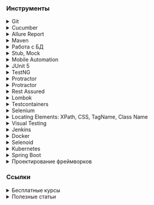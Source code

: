 ### Инструменты

<details Git><summary>Git</summary>

* [Git Book (Eng/Rus)][git_book]
* [Git tutorial (Eng)][gittutorial_eng]
* [Git Immersion курс с лабораторными работами (Eng)][gitimmersion]
* [Git How To интерактивный тур (Eng/Rus)][githowto]
* [Wiki Git (Eng)][git_wiki]
* [Документация от Atlassian (Eng)][git_atlassian]
* [Визуализация команд Git][visualizing_git_concepts]
* [Виртуальный тренажер № 1][trainer_1]
* [Виртуальный тренажер № 2][trainer_2]

[git_book]: https://git-scm.com/book/ru/v2
[gittutorial_eng]: https://git-scm.com/docs/gittutorial
[gitimmersion]: https://gitimmersion.com/index.html
[githowto]: https://githowto.com/ru
[git_wiki]: https://git.wiki.kernel.org/index.php/Main_Page
[git_atlassian]: https://www.atlassian.com/git
[visualizing_git_concepts]: https://onlywei.github.io/explain-git-with-d3/
[trainer_1]: https://learngitbranching.js.org/
[trainer_2]: https://git-school.github.io/visualizing-git/
</details>

<details Cucumber><summary>Cucumber</summary>

* [Официальная документация][cucumber_docs]
* [Руководство: Cucumber + Java][habr_332754]

[cucumber_docs]: https://cucumber.io/docs
[habr_332754]: https://habr.com/ru/post/332754/
</details>

<details Allure Report><summary>Allure Report</summary>

* [Официальная документация][allure_docs]
* [Allure-framework. Часть 1][habr_358836]
* [Allure-Framework. Работа с кодом][habr_359302]
* [Allure Report and JUnit 5 Complete Guide][swtestacademy_allure_report_junit]
* [Allure Report Selenium and TestNG Tutorial][swtestacademy_allure_report_testng]

[allure_docs]: https://docs.qameta.io/allure/
[habr_358836]: https://habr.com/ru/company/sberbank/blog/358836/
[habr_359302]: https://habr.com/ru/company/sberbank/blog/359302/
[swtestacademy_allure_report_junit]: https://www.swtestacademy.com/allure-report-junit/
[swtestacademy_allure_report_testng]: https://www.swtestacademy.com/allure-report-testng/
</details>

<details Maven><summary>Maven</summary>

* [Официальная документация][maven_docs]
* [Фреймворк Apache Maven][maven_framework]
* [Maven плагины для сборки проекта][maven_plugins]

[maven_docs]: https://maven.apache.org/guides/getting-started/maven-in-five-minutes.html
[maven_framework]: https://java-online.ru/maven-pom.xhtml
[maven_plugins]: https://java-online.ru/maven-plugins.xhtml
</details>

<details Работа с БД><summary>Работа с БД</summary>

* [JDBC - Java DataBase Connectivity][java_online_jdbc]
* [SQL Structured Query Language][java_online_sql]
* [SQL Задачи и решения][sql_learn]
* [SQL Tutorial][w3schools_sql]

[java_online_jdbc]: https://java-online.ru/jdbc.xhtml
[java_online_sql]: https://java-online.ru/sql.xhtml
[sql_learn]: http://www.sql-tutorial.ru/ru/content.html
[w3schools_sql]: https://www.w3schools.com/sql/default.asp
</details>

<details Stub, Mock><summary>Stub, Mock</summary>

* [Mockito - официальный сайт][mockito_site]
* [WireMock - официальный сайт][wiremock_site]
* [WireMock – швейцарский нож в арсенале тестировщика. Часть 1][habr_679276]
* [WireMock – швейцарский нож в арсенале тестировщика. Часть 2][habr_679330]
* [How to Create a Standalone Wiremock Stub Server][swtestacademy_wiremock]
* [WireMock JUnit 5 and Rest-Assured Example][swtestacademy_wiremock_junit]

[mockito_site]: https://site.mockito.org/
[wiremock_site]: https://wiremock.org/
[habr_679276]: https://habr.com/ru/company/rostelecom/blog/679276/
[habr_679330]: https://habr.com/ru/company/rostelecom/blog/679330/
[swtestacademy_wiremock]: https://www.swtestacademy.com/standalone-wiremock-stub-server-creation/
[swtestacademy_wiremock_junit]: https://www.swtestacademy.com/wiremock-junit-5-rest-assured/
</details>

<details Mobile Automation><summary>Mobile Automation</summary>

* [Appium Tutorials][swtestacademy_appium] - список обучающих статей на тему работы с библиотекой Appium
* [Mobile Automation][swtestacademy_mobile_automation] - список обучающих статей на тему автоматизации мобильных устройств

[swtestacademy_appium]: https://www.swtestacademy.com/category/test-automation/mobile-automation/appium/
[swtestacademy_mobile_automation]: https://www.swtestacademy.com/category/test-automation/mobile-automation/
</details>

<details JUnit 5><summary>JUnit 5</summary>

* [Официальная документация][junit5_docs]
* [JUnit 5 Extensions][swtestacademy_junit5_extensions]
* [JUnit 5 Annotations][swtestacademy_junit5_annotations]
* [JUnit 5 Architecture][swtestacademy_junit5_architecture]
* [JUnit 5 How to Repeat Failed Test][swtestacademy_junit5_repeat_failed_test]
* [JUnit 5 Parallel Test Execution][swtestacademy_junit5_parallel_execution]
* [JUnit Testing Tutorial: A Comprehensive Guide With Examples and Best Practices][lambdatest_junit_tutorial]

[junit5_docs]: https://junit.org/junit5/docs/current/user-guide/
[swtestacademy_junit5_extensions]: https://www.swtestacademy.com/junit-5-extensions/
[swtestacademy_junit5_annotations]: https://www.swtestacademy.com/junit-5-annotations/
[swtestacademy_junit5_architecture]: https://www.swtestacademy.com/junit-5-architecture/
[swtestacademy_junit5_repeat_failed_test]: https://www.swtestacademy.com/junit-5-how-to-repeat-failed-test/
[swtestacademy_junit5_parallel_execution]: https://www.swtestacademy.com/junit5-parallel-test-execution/
[lambdatest_junit_tutorial]: https://www.lambdatest.com/learning-hub/junit-tutorial
</details>

<details TestNG><summary>TestNG</summary>

* [Selenium TestNG Tutorial: A Comprehensive Guide, with Examples & Best Practices][lambdatest_testng] - ряд статей по разработке фреймворка AT на TestNG

[lambdatest_testng]: https://www.lambdatest.com/learning-hub/testng
</details>

<details Protractor><summary>Protractor</summary>

* [Selenium Protractor Tutorial: A Comprehensive Guide With Examples and Best Practices][lambdatest_protractor] - ряд статей по разработке фреймворка AT с использованием Protractor

[lambdatest_protractor]: https://www.lambdatest.com/learning-hub/protractor
</details>

<details Protractor><summary>Protractor</summary>

* [Selenium Protractor Tutorial: A Comprehensive Guide With Examples and Best Practices][lambdatest_protractor] - ряд статей по разработке фреймворка AT с использованием Protractor

[lambdatest_protractor]: https://www.lambdatest.com/learning-hub/protractor
</details>

<details Rest Assured><summary>Rest Assured</summary>

* [Rest Assured Tutorial Learn API Testing Step by Step][swtestacademy_rest_assured]
* [JSON Schema Validation with REST-assured][baeldung_rest_assured_json_schema]

[swtestacademy_rest_assured]: https://www.swtestacademy.com/rest-assured-tutorial-api-testing/
[baeldung_rest_assured_json_schema]: https://www.baeldung.com/rest-assured-json-schema
</details>

<details Lombok><summary>Lombok</summary>

* [Project Lombok][projectlombok]

[projectlombok]: https://projectlombok.org/features/
</details>

<details Testcontainers ><summary>Testcontainers </summary>

* [Couchbase Testcontainers in Spring Boot Tests with JUnit 5][swtestacademy_testcontainers]

[swtestacademy_testcontainers]: https://www.swtestacademy.com/couchbase-testcontainers-in-spring-boot-tests-with-junit-5/
</details>

<details Selenium><summary>Selenium</summary>

* [Официальная документация][selenium_docs]
* JavaScriptExecutor
  * [JavaScript and Selenium JavaScriptExecutor][toolsqa_javascriptexecutor]
  * [JavaScript Error Handling with Javascriptexecutor in Selenium][swtestacademy_javascript_error_handling]
  * [JavascriptExecutor in Selenium Complete Guide][swtestacademy_javascriptexecutor_in_selenium]
  * [Scroll Web elements and Web page Selenium WebDriver using Javascript][toolsqa_scroll_element]
* Waits
  * [How to use implicit and explicit waits in Selenium][implicit_and_explicit_waits]
  * [Selenium Wait Tutorial with All Strategies][swtestacademy_selenium_wait]
  * [Advance Webdriver Waits][toolsqa_advance_waits]
  * [Selenium Waits Commands][toolsqa_selenium_wait]
* Grid
  * [Selenium Grid version 4 Tutorial – Standalone][swtestacademy_grid_standalone]
  * [Selenium Grid 4 Tutorial For Distributed Testing][lambdatest_selenium_grid4]
  * [Selenium Grid on Mac OS][selenium_grid_mac]
  * [Selenium Grid on Windows][selenium_grid_win]
  * [Extend Selenium Grid in Test Automation Projects][swtestacademy_extend_grid]
  * [Extend Selenium Grid Video Recording Capability][swtestacademy_grid_video_recording]
  * [Parallel Testing without Selenium Grid (On your Local PC)][swtestacademy_local_parallel_testing]
  * [Selenium Parallel Tests Using Selenium Grid and JUnit | Selenium-15][swtestacademy_parallel_tests]
  * [Selenium Grid – How to Easily Setup a Hub and Node][toolsqa_selenium_grid_hub_and_node]
  * [Selenium Grid][toolsqa_selenium_grid]
* Files
  * [How to Download a File in Selenium Webdriver?][swtestacademy_download_file]
  * [Upload a File by Using Robot Class][swtestacademy_upload_file]
* Cookies
  * [Selenium Cookies | All Details with Examples][swtestacademy_selenium_cookies]
  * [How to Bypass Login Step in Selenium Webdriver][swtestacademy_bypass_login]
* Selenium 4
  * [Selenium 4 – Chrome Dev Tools Samples][swtestacademy_chrome_dev_tools]
  * [Selenium 4 – Sample Codes for New Features][swtestacademy_selenium4_new_features]
  * [Selenium 4 Relative Locators | Friendly Locators][swtestacademy_relative_locators]
  * [How To Upgrade From Selenium 3 To Selenium 4?][lambdatest_selenium3_selenium4]
  * [What Is New In Selenium 4 And What Is Deprecated In It?][lambdatest_new_selenium4]
  * [How Selenium 4 Relative Locator Can Change The Way You Test?][lambdatest_relative_locator]
* iFrames
  * [Selenium iFrame Handling – The Complete Guide][swtestacademy_selenium_iframe]
  * [iFrames in Selenium WebDriver][toolsqa_handle_iframes]
  * [Handling Iframes using Selenium WebDriver][toolsqa_handling_iframes]
* Alerts
  * [Alert in Selenium – All Methods with Examples][swtestacademy_alert_selenium]
  * [PopUps and Alerts in Selenium][toolsqa_alerts]
* Window Handling
  * [Window Handling in Selenium with All Examples][swtestacademy_window_handling]
  * [How to handle multiple windows in Selenium?][toolsqa_window_handle]
* Ajax
  * [Selenium Webdriver wait for JavaScript JQuery and Angular][swtestacademy_selenium_wait_ajax]
  * [Handle Ajax call Using JavaScriptExecutor in Selenium?][toolsqa_handle_ajax_call]
* Action class
  * [Actions Class in Selenium][toolsqa_actions_class]
  * [Keyboard Events in Selenium Actions Class][toolsqa_keyboard_events]
  * [Mouse Hover action in Selenium][toolsqa_mouse_hover]
  * [ToolTip in Selenium][toolsqa_tooltip]
  * [Drag and Drop in Selenium][toolsqa_drag_and_drop]
  * [Right Click and Double Click in Selenium][toolsqa_right_double_click]
* Robot class
  * [Robot Class in Java - An Introduction][toolsqa_robot_class]
  * [Robot Class Mouse Events][toolsqa_robot_mouse]
  * [Robot Class Keyboard Events][toolsqa_robot_keyboard]
* Find broken Links
   * [Find Broken URLs using Selenium with Multiple Threads][swtestacademy_find_broken_urls]
   * [Find Broken Links in Selenium][toolsqa_find_broken_links]
* Other  
  * [Custom Firefox Profile for Selenium][toolsqa_custom_firefox_profile]
  * [How to Change User Agent In Selenium Webdriver][swtestacademy_change_user_agent]
  * [Selenium WebDriver Event Listener][toolsqa_event_listener]
  * [@CacheLookup in PageObjectModel][toolsqa_cachelookup]
  * [How to Select a Date from DatePicker in Selenium][swtestacademy_datepicker]
  * [BrowserMobProxy in Selenium – Record Network Activities][swtestacademy_browsermobproxy]
  * [Localization Testing using Selenium Webdriver (Basic Tips)][swtestacademy_localization_testing]
  * [Read Configurations from a Property File in Selenium][swtestacademy_read_property]
  * [How to Take a Screenshot in Selenium | 4 Different Techniques][swtestacademy_screenshot]
  * [Handle SSL Certificate in Selenium][toolsqa_ssl_certificate]
  * [Selenium Headless Browser Testing][toolsqa_headless_browser]

[lambdatest_selenium_grid4]: https://www.lambdatest.com/blog/selenium-grid-4-tutorial-for-distributed-testing/
[lambdatest_relative_locator]: https://www.lambdatest.com/blog/selenium-4-relative-locator/
[lambdatest_new_selenium4]: https://www.lambdatest.com/blog/what-is-deprecated-in-selenium4/
[lambdatest_selenium3_selenium4]: https://www.lambdatest.com/blog/upgrade-from-selenium3-to-selenium4/
[toolsqa_selenium_grid]: https://www.toolsqa.com/selenium-webdriver/selenium-grid/
[toolsqa_selenium_grid_hub_and_node]: https://www.toolsqa.com/selenium-webdriver/selenium-grid-how-to-easily-setup-a-hub-and-node/
[toolsqa_headless_browser]: https://www.toolsqa.com/selenium-webdriver/selenium-headless-browser-testing/
[toolsqa_ssl_certificate]: https://www.toolsqa.com/selenium-webdriver/ssl-certificate-in-selenium/
[toolsqa_find_broken_links]: https://www.toolsqa.com/selenium-webdriver/find-broken-links-in-selenium/
[toolsqa_robot_keyboard]: https://www.toolsqa.com/selenium-webdriver/robot-class-keyboard-events/
[toolsqa_robot_mouse]: https://www.toolsqa.com/selenium-webdriver/robot-class-mouse-events/
[toolsqa_robot_class]: https://www.toolsqa.com/selenium-webdriver/robot-class/
[toolsqa_right_double_click]: https://www.toolsqa.com/selenium-webdriver/right-click-and-double-click-in-selenium/
[toolsqa_drag_and_drop]: https://www.toolsqa.com/selenium-webdriver/drag-and-drop-in-selenium/
[toolsqa_tooltip]: https://www.toolsqa.com/selenium-webdriver/tooltip-in-selenium/
[toolsqa_actions_class]: https://www.toolsqa.com/selenium-webdriver/actions-class-in-selenium/
[toolsqa_mouse_hover]: https://www.toolsqa.com/selenium-webdriver/mouse-hover-action/
[toolsqa_keyboard_events]: https://www.toolsqa.com/selenium-webdriver/keyboard-events-in-selenium/
[toolsqa_selenium_wait]: https://www.toolsqa.com/selenium-webdriver/selenium-wait-commands-implicit-explicit-and-fluent-wait/
[toolsqa_advance_waits]: https://www.toolsqa.com/selenium-webdriver/advance-webdriver-waits/
[toolsqa_handle_ajax_call]: https://www.toolsqa.com/selenium-cucumber-framework/handle-ajax-call-using-javascriptexecutor-in-selenium/
[toolsqa_window_handle]: https://www.toolsqa.com/selenium-webdriver/window-handle-in-selenium/
[toolsqa_alerts]: https://www.toolsqa.com/selenium-webdriver/alerts-in-selenium/
[toolsqa_handling_iframes]: https://www.toolsqa.com/selenium-webdriver/handling-iframes-using-selenium-webdriver/
[toolsqa_handle_iframes]: https://www.toolsqa.com/selenium-webdriver/handle-iframes-in-selenium/
[selenium_docs]: https://www.selenium.dev/documentation/webdriver/
[implicit_and_explicit_waits]: https://itnext.io/how-to-using-implicit-and-explicit-waits-in-selenium-d1ba53de5e15
[toolsqa_javascriptexecutor]: https://www.toolsqa.com/selenium-webdriver/javascript-and-selenium-javascriptexecutor/
[toolsqa_scroll_element]: https://www.toolsqa.com/selenium-webdriver/scroll-element-view-selenium-javascript/
[toolsqa_custom_firefox_profile]: https://www.toolsqa.com/selenium-webdriver/custom-firefox-profile/
[toolsqa_event_listener]: https://www.toolsqa.com/selenium-webdriver/event-listener/
[toolsqa_cachelookup]: https://www.toolsqa.com/selenium-webdriver/cachelookup-in-pageobjectmodel/
[swtestacademy_chrome_dev_tools]: https://www.swtestacademy.com/selenium-4-chrome-dev-tools-samples/
[swtestacademy_selenium4_new_features]: https://www.swtestacademy.com/selenium-4-sample-codes-for-new-features/
[swtestacademy_grid_standalone]: https://www.swtestacademy.com/selenium-4-grid-standalone-tutorial/
[swtestacademy_relative_locators]: https://www.swtestacademy.com/selenium-relative-locators/
[swtestacademy_datepicker]: https://www.swtestacademy.com/datepicker-using-selenium/
[selenium_grid_mac]: https://www.swtestacademy.com/selenium-grid-on-mac/
[selenium_grid_win]: https://www.swtestacademy.com/selenium-grid/
[swtestacademy_extend_grid]: https://www.swtestacademy.com/extend-selenium-grid/
[swtestacademy_browsermobproxy]: https://www.swtestacademy.com/browsermobproxy-in-selenium/
[swtestacademy_download_file]: https://www.swtestacademy.com/how-to-download-file-in-selenium/
[swtestacademy_upload_file]: https://www.swtestacademy.com/upload-file-using-robot-class/
[swtestacademy_localization_testing]: https://www.swtestacademy.com/localization-testing-using-selenium-webdriver/
[swtestacademy_bypass_login]: https://www.swtestacademy.com/bypass-login-in-selenium-webdriver/
[swtestacademy_read_property]: https://www.swtestacademy.com/read-configurations-property-file-selenium/
[swtestacademy_grid_video_recording]: https://www.swtestacademy.com/selenium-grid-video-recording-capability/
[swtestacademy_javascript_error_handling]: https://www.swtestacademy.com/javascript-error-handling-javascriptexecutor/
[swtestacademy_screenshot]: https://www.swtestacademy.com/screenshot-selenium-webdriver/
[swtestacademy_find_broken_urls]: https://www.swtestacademy.com/find-broken-urls-using-selenium/
[swtestacademy_local_parallel_testing]: https://www.swtestacademy.com/local-parallel-testing-selenium/
[swtestacademy_selenium_wait_ajax]: https://www.swtestacademy.com/selenium-wait-javascript-angular-ajax/
[swtestacademy_change_user_agent]: https://www.swtestacademy.com/change-user-agent-selenium-webdriver/
[swtestacademy_parallel_tests]: https://www.swtestacademy.com/selenium-parallel-tests-grid-junit/
[swtestacademy_javascriptexecutor_in_selenium]: https://www.swtestacademy.com/javascriptexecutor-in-selenium/
[swtestacademy_selenium_cookies]: https://www.swtestacademy.com/selenium-cookies/
[swtestacademy_selenium_wait]: https://www.swtestacademy.com/selenium-wait/
[swtestacademy_window_handling]: https://www.swtestacademy.com/window-handling-in-selenium/
[swtestacademy_selenium_iframe]: https://www.swtestacademy.com/selenium-iframe/
[swtestacademy_alert_selenium]: https://www.swtestacademy.com/alert-in-selenium/
</details>

<details XPath><summary>Locating Elements: XPath, CSS, TagName, Class Name</summary>

* [Write Effective XPaths (Eng)][write_effective_xpaths]
* [XPath в примерах][xpath_tutorial]
* [Complete Guide For Using XPath In Selenium With Examples][lambdatest_xpath_examples]
* [Xpath in Selenium with All Tactics and Examples (Eng)][swtestacademy_xpath]
* [CSS Selectors in Selenium 17 Tactics and Examples][swtestacademy_css_selectors]
* [How Pro-Testers Use CSS Selectors In Selenium Automation Scripts?][lambdatest_css_selectors]
* [Locating Elements by TagName In Selenium][lambdatest_tagname]
* [Selenium Java Tutorial – Class Name Locator In Selenium][lambdatest_class_name]

[write_effective_xpaths]: https://www.toolsqa.com/selenium-webdriver/write-effective-xpaths/
[xpath_tutorial]: http://zvon.org/xxl/XPathTutorial/Output_rus/
[swtestacademy_xpath]: https://www.swtestacademy.com/xpath-selenium/
[lambdatest_xpath_examples]: https://www.lambdatest.com/blog/complete-guide-for-using-xpath-in-selenium-with-examples/
[swtestacademy_css_selectors]: https://www.swtestacademy.com/css-selenium/
[lambdatest_css_selectors]: https://www.lambdatest.com/blog/how-pro-testers-use-css-selectors-in-selenium-automation-scripts/
[lambdatest_tagname]: https://www.lambdatest.com/blog/locating-elements-by-tagname-in-selenium/
[lambdatest_class_name]: https://www.lambdatest.com/blog/selenium-java-tutorial-class-name-locator-in-selenium/
</details>

<details Visual Testing><summary>Visual Testing</summary>

* [Automated Visual Testing using aShot and Selenium Web driver (Eng)][techblog_ashot]

[techblog_ashot]: https://techblog.dotdash.com/automated-visual-testing-using-ashot-and-selenium-webdriver-e1da268b74c8
</details>

<details Jenkins><summary>Jenkins</summary>

* [Parametrized Jenkins Job Creation (Eng)][swtestacademy_parametrized_jenkins_job]
* [How to Integrate Jenkins with Selenium, JAVA, and Maven (Eng)][swtestacademy_jenkins_selenium_java_maven]
* [Jenkins Git Integration on Ubuntu][swtestacademy_jenkins_git_ubuntu]
* [What Is Jenkins Used For?][lambdatest_what_is_jenkins] - обширная статья с описанием принципа работы, порядка установке и настройки Jenkins
* [Best Jenkins Pipeline Tutorial For Beginners [Examples]][lambdatest_jenkins_pipeline_tutorial]
* [Running Selenium Tests in Jenkins][lambdatest_jenkins_with_selenium]
* [How To Integrate Jenkins & Maven With Selenium?][lambdatest_selenium_maven_jenkins]
* [How To Create Jenkins Multibranch Pipeline][lambdatest_jenkins_multibranch_pipeline]
* [Are You Following These Jenkins Best Practices?][lambdatest_jenkins_best_practices]
* [][]

[swtestacademy_parametrized_jenkins_job]: https://www.swtestacademy.com/parametrized-jenkins-job/
[swtestacademy_jenkins_selenium_java_maven]: https://www.swtestacademy.com/jenkins-selenium-java-maven/
[swtestacademy_jenkins_git_ubuntu]: https://www.swtestacademy.com/jenkins-git-integration-ubuntu/
[lambdatest_what_is_jenkins]: https://www.lambdatest.com/blog/what-is-jenkins/
[lambdatest_jenkins_pipeline_tutorial]: https://www.lambdatest.com/blog/jenkins-pipeline-tutorial/
[lambdatest_jenkins_with_selenium]: https://www.lambdatest.com/blog/jenkins-integration-with-selenium-webdriver/
[lambdatest_selenium_maven_jenkins]: https://www.lambdatest.com/blog/selenium-maven-jenkins-integration/
[lambdatest_jenkins_multibranch_pipeline]: https://www.lambdatest.com/blog/how-to-create-jenkins-multibranch-pipeline/
[lambdatest_jenkins_best_practices]: https://www.lambdatest.com/blog/jenkins-best-practices/
</details>

<details Docker><summary>Docker</summary>

* [Docker Selenium Tutorial for Parallel Testing on Selenium Grid (Eng)][swtestacademy_parametrized_jenkins_job]

[swtestacademy_docker_selenium_tutorial]: https://www.swtestacademy.com/docker-selenium-tutorial/
</details>

<details Selenoid><summary>Selenoid</summary>

* [Selenoid Tutorial | Docker-Selenium Alternative for Parallel Testing (Eng)][swtestacademy_selenoid_tutorial]
* [Selenoid on Google Cloud (Eng)][swtestacademy_selenoid_google_cloud]

[swtestacademy_selenoid_tutorial]: https://www.swtestacademy.com/selenoid-tutorial/
[swtestacademy_selenoid_google_cloud]: https://www.swtestacademy.com/selenoid-on-google-cloud/
</details>

<details Kubernetes><summary>Kubernetes</summary>

* [Selenium and Kubernetes for Scalable Parallel Automated Tests (Eng)][swtestacademy_kubernetes_parallel]

[swtestacademy_kubernetes_parallel]: https://www.swtestacademy.com/selenium-kubernetes-scalable-parallel-tests/
</details>

<details Spring Boot><summary>Spring Boot</summary>

* [Selenium Spring Boot Cucumber Junit 5 Test Automation Project (Eng)][swtestacademy_spring_boot]

[swtestacademy_spring_boot]: https://www.swtestacademy.com/selenium-spring-boot-cucumber-junit5-project/
</details>

<details Проектирование фреймворков><summary>Проектирование фреймворков</summary>

* [Selenium Automation Hybrid Framework (Data Driven & Modular Driven)][toolsqa_hybrid_framework]
* [Data Driven Framework (Apache POI – Excel)][toolsqa_data_driven_framework]
* [Keyword Driven Framework - Introduction][toolsqa_keyword_driven_framework]

[toolsqa_hybrid_framework]: https://www.toolsqa.com/selenium-webdriver/selenium-automation-hybrid-framework/
[toolsqa_data_driven_framework]: https://www.toolsqa.com/selenium-webdriver/data-driven-framework/
[toolsqa_keyword_driven_framework]: https://www.toolsqa.com/selenium-webdriver/keyword-driven-framework/introduction/
</details>

### Ссылки

<details Курсы><summary>Бесплатные курсы</summary>

* [Java для автоматизаторов][java-auto]

[java-auto]: https://comaqa.gitbook.io/java-automation/
</details>

<details Курсы><summary>Полезные статьи</summary>

* [Flaky-тесты: Откуда ноги растут. Опыт Uber][habr_565806]
* [Пожалуй, лучшая архитектура для UI тестов][habr_523802]
* [Автоматизируй это! Как мы улучшали интеграционное тестирование][habr_458690]
* [Советы и рекомендации по развёртыванию процесса автоматизация тестирования с нуля][habr_275171]
* [Пишем систему автоматизированных тестов "с нуля"][automation_from_scratch]
* [Автоматизация тестирования на максималках. Доклад Яндекса][habr_506094]
* [Автоматизация тестирования в микросервисной архитектуре][habr_509280]
* [Ядро автоматизации тестирования в микросервисной архитектуре][habr_333644]
* [Если у вас нет собаки…][habr_350238]
* [Automation Testing Tutorial: A Comprehensive Guide With Examples and Best Practices][lambdatest_automation_testing]
* [CI/CD Tools Comparison: A Comprehensive Guide With Examples][lambdatest_cicd] - Сравнение различных CI/CD инструментов с примерами

[habr_565806]: https://habr.com/ru/post/565806/
[habr_523802]: https://habr.com/ru/company/protei/blog/523802/
[habr_458690]: https://habr.com/ru/company/yoomoney/blog/458690/
[habr_275171]: https://habr.com/ru/post/275171/
[automation_from_scratch]: http://www.protesting.ru/automation/practice/automation_from_scratch.html
[habr_506094]: https://habr.com/ru/company/yandex/blog/506094/
[habr_509280]: https://habr.com/ru/company/avito/blog/509280/
[habr_333644]: https://habr.com/ru/company/avito/blog/333644/
[habr_350238]: https://habr.com/ru/company/alfa/blog/350238/
[lambdatest_automation_testing]: https://www.lambdatest.com/learning-hub/automation-testing
[lambdatest_cicd]: https://www.lambdatest.com/learning-hub/cicd
</details>
